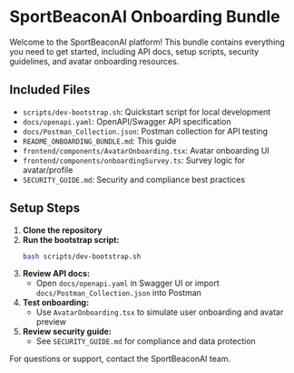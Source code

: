 # SportBeaconAI Onboarding Bundle

Welcome to the SportBeaconAI platform! This bundle contains everything you need to get started, including API docs, setup scripts, security guidelines, and avatar onboarding resources.

## Included Files
- `scripts/dev-bootstrap.sh`: Quickstart script for local development
- `docs/openapi.yaml`: OpenAPI/Swagger API specification
- `docs/Postman_Collection.json`: Postman collection for API testing
- `README_ONBOARDING_BUNDLE.md`: This guide
- `frontend/components/AvatarOnboarding.tsx`: Avatar onboarding UI
- `frontend/components/onboardingSurvey.ts`: Survey logic for avatar/profile
- `SECURITY_GUIDE.md`: Security and compliance best practices

## Setup Steps
1. **Clone the repository**
2. **Run the bootstrap script:**
   ```sh
   bash scripts/dev-bootstrap.sh
   ```
3. **Review API docs:**
   - Open `docs/openapi.yaml` in Swagger UI or import `docs/Postman_Collection.json` into Postman
4. **Test onboarding:**
   - Use `AvatarOnboarding.tsx` to simulate user onboarding and avatar preview
5. **Review security guide:**
   - See `SECURITY_GUIDE.md` for compliance and data protection

For questions or support, contact the SportBeaconAI team. 